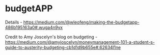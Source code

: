 # budgetAPP

Details - 
https://medium.com/@wleofeng/making-the-budgetapp-486b195163a0#.wuga4n9yx

Credit to Amy Joscelyn's blog on budgeting - 
https://medium.com/@amyjoscelyn/moneymanagement-101-a-student-s-guide-to-austerity-budgeting-cb1d1d9b655e#.62634l1ne
